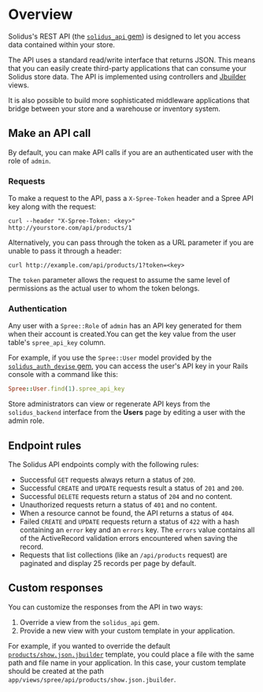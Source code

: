 # Overview

Solidus's REST API (the [`solidus_api` gem][api-gem]) is designed to let you
access data contained within your store.

The API uses a standard read/write interface that returns JSON. This means that
you can easily create third-party applications that can consume your Solidus
store data. The API is implemented using controllers and [Jbuilder][jbuilder]
views.

It is also possible to build more sophisticated middleware applications that
bridge between your store and a warehouse or inventory system.

[api-gem]: https://github.com/solidusio/solidus/tree/master/api
[jbuilder]: https://github.com/rails/jbuilder

## Make an API call

By default, you can make API calls if you are an authenticated user with the
role of `admin`.

### Requests

To make a request to the API, pass a `X-Spree-Token` header and a Spree API key
along with the request:

```shell
curl --header "X-Spree-Token: <key>" http://yourstore.com/api/products/1
```

Alternatively, you can pass through the token as a URL parameter if you are
unable to pass it through a header:

```shell
curl http://example.com/api/products/1?token=<key>
```

The `token` parameter allows the request to assume the same level of permissions
as the actual user to whom the token belongs.

### Authentication

Any user with a `Spree::Role` of `admin` has an API key generated for them when
their account is created.You can get the key value from the user table's
`spree_api_key` column.

For example, if you use the `Spree::User` model provided by the
[`solidus_auth_devise` gem][solidus-auth-devise], you can access the user's API
key in your Rails console with a command like this:

```ruby
Spree::User.find(1).spree_api_key
```

Store administrators can view or regenerate API keys from the `solidus_backend`
interface from the **Users** page by editing a user with the admin role.

[solidus-auth-devise]: https://github.com/solidusio/solidus_auth_devise

## Endpoint rules

The Solidus API endpoints comply with the following rules:

- Successful `GET` requests always return a status of `200`.
- Successful `CREATE` and `UPDATE` requests result a status of `201` and
  `200`.
- Successful `DELETE` requests return a status of `204` and no content.
- Unauthorized requests return a status of `401` and no content.
- When a resource cannot be found, the API returns a status of `404`.
- Failed `CREATE` and `UPDATE` requests return a status of `422` with a hash
  containing an `error` key and an `errors` key. The `errors` value contains all
  of the ActiveRecord validation errors encountered when saving the record.
- Requests that list collections (like an `/api/products` request) are paginated
  and display 25 records per page by default.

## Custom responses

You can customize the responses from the API in two ways:

1. Override a view from the `solidus_api` gem.
2. Provide a new view with your custom template in your application.

For example, if you wanted to override the default
[`products/show.json.jbuilder`][products-show-template] template, you could
place a file with the same path and file name in your application. In this case,
your custom template should be created at the path
`app/views/spree/api/products/show.json.jbuilder`.

[products-show-template]: https://github.com/solidusio/solidus/blob/master/api/app/views/spree/api/products/show.json.jbuilder
